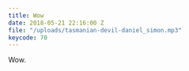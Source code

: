 ```yaml
---
title: Wow
date: 2018-05-21 22:16:00 Z
file: "/uploads/tasmanian-devil-daniel_simon.mp3"
keycode: 70
---
```


Wow.